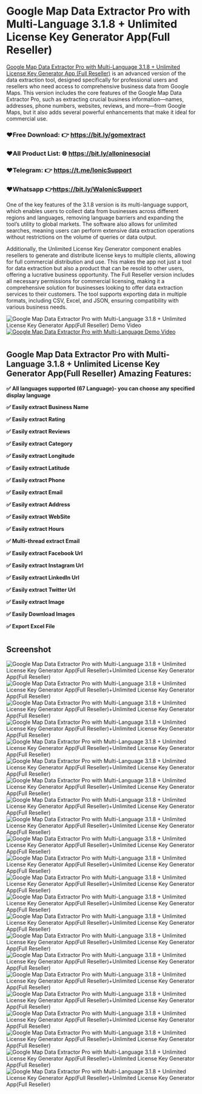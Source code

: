 # Google Map Data Extractor Pro with Multi-Language 3.1.8 + Unlimited License Key Generator App(Full Reseller)

[Google Map Data Extractor Pro with Multi-Language 3.1.8 + Unlimited License Key Generator App (Full Reseller)](https://bit.ly/gomextract) is an advanced version of the data extraction tool, designed specifically for professional users and resellers who need access to comprehensive business data from Google Maps. This version includes the core features of the Google Map Data Extractor Pro, such as extracting crucial business information—names, addresses, phone numbers, websites, reviews, and more—from Google Maps, but it also adds several powerful enhancements that make it ideal for commercial use.

### ❤️Free Download: 👉  https://bit.ly/gomextract
### ❤️All Product List: 🌐 https://bit.ly/alloninesocial
### ❤️Telegram:           👉 https://t.me/IonicSupport   
### ❤️Whatsapp          👉https://bit.ly/WaIonicSupport

One of the key features of the 3.1.8 version is its multi-language support, which enables users to collect data from businesses across different regions and languages, removing language barriers and expanding the tool’s utility to global markets. The software also allows for unlimited searches, meaning users can perform extensive data extraction operations without restrictions on the volume of queries or data output.

Additionally, the Unlimited License Key Generator component enables resellers to generate and distribute license keys to multiple clients, allowing for full commercial distribution and use. This makes the app not just a tool for data extraction but also a product that can be resold to other users, offering a lucrative business opportunity. The Full Reseller version includes all necessary permissions for commercial licensing, making it a comprehensive solution for businesses looking to offer data extraction services to their customers. The tool supports exporting data in multiple formats, including CSV, Excel, and JSON, ensuring compatibility with various business needs.

<img src="https://i.ibb.co/xzxBQWw/ytbdemo.png" alt="Google Map Data Extractor Pro with Multi-Language 3.1.8 + Unlimited License Key Generator App(Full Reseller) Demo Video" />
    <a href="https://youtu.be/zAHjtKI8_kc" rel="nofollow">
		 <img src="https://i.ibb.co/S0yZv2r/watchbtn.jpg" alt="Google Map Data Extractor Pro with Multi-Language Demo Video" />
  </a>
 

# <h2><strong>Google Map Data Extractor Pro with Multi-Language 3.1.8 + Unlimited License Key Generator App(Full Reseller) Amazing Features:</strong></h2>
**<p><strong>✅</strong> All languages supported <strong>(67 Language)</strong>- you can choose any specified display language</p>**
**<p><strong>✅ </strong> Easily extract  <strong>Business Name </strong> </p>**
**<p><strong>✅ </strong> Easily extract  <strong>Rating </strong> </p>**
**<p><strong>✅ </strong> Easily extract  <strong>Reviews </strong> </p>**
**<p><strong>✅ </strong> Easily extract  <strong>Category </strong> </p>**
**<p><strong>✅ </strong> Easily extract  <strong>Longitude </strong> </p>**
**<p><strong>✅</strong> Easily extract  <strong>Latitude </strong> </p>**
**<p><strong>✅ </strong> Easily extract  <strong>Phone </strong> </p>**
**<p><strong>✅ </strong> Easily extract  <strong>Email </strong> </p>**
**<p><strong>✅ </strong> Easily extract  <strong>Address </strong> </p>**
**<p><strong>✅ </strong> Easily extract  <strong>WebSite </strong> </p>**
**<p><strong>✅ </strong> Easily extract  <strong>Hours </strong> </p>**
**<p><strong>✅ </strong> Multi-thread extract  <strong>Email </strong> </p>**
**<p><strong>✅ </strong> Easily extract  <strong>Facebook Url </strong> </p>**
**<p><strong>✅ </strong> Easily extract  <strong>Instagram Url</strong> </p>**
**<p><strong>✅ </strong> Easily extract  <strong>LinkedIn Url</strong> </p>**
**<p><strong>✅ </strong> Easily extract  <strong>Twitter Url</strong> </p>**
**<p><strong>✅ </strong> Easily extract  <strong>Image </strong> </p>**
**<p><strong>✅ </strong> Easily Download  <strong>Images </strong> </p>**
**<p><strong>✅ </strong> <strong> Export Excel File</strong> </p>**

# <h2><strong>Screenshot</strong></h2>
<img src="https://i.ibb.co/t3YTtds/01.png" alt="Google Map Data Extractor Pro with Multi-Language 3.1.8 + Unlimited License Key Generator App(Full Reseller)+Unlimited License Key Generator App(Full Reseller)" />
<img src="https://i.ibb.co/CpLJD02/02.png" alt="Google Map Data Extractor Pro with Multi-Language 3.1.8 + Unlimited License Key Generator App(Full Reseller)+Unlimited License Key Generator App(Full Reseller)" />
<img src="https://i.ibb.co/KNxjnZ9/03.png" alt="Google Map Data Extractor Pro with Multi-Language 3.1.8 + Unlimited License Key Generator App(Full Reseller)+Unlimited License Key Generator App(Full Reseller)" />
<img src="https://i.ibb.co/k5GQ9B6/04.png" alt="Google Map Data Extractor Pro with Multi-Language 3.1.8 + Unlimited License Key Generator App(Full Reseller)+Unlimited License Key Generator App(Full Reseller)" />
<img src="https://i.ibb.co/njWY8Pw/05.png" alt="Google Map Data Extractor Pro with Multi-Language 3.1.8 + Unlimited License Key Generator App(Full Reseller)+Unlimited License Key Generator App(Full Reseller)" />
<img src="https://i.ibb.co/vw62j2J/06.png" alt="Google Map Data Extractor Pro with Multi-Language 3.1.8 + Unlimited License Key Generator App(Full Reseller)+Unlimited License Key Generator App(Full Reseller)" />
<img src="https://i.ibb.co/QMPdcSh/07.png" alt="Google Map Data Extractor Pro with Multi-Language 3.1.8 + Unlimited License Key Generator App(Full Reseller)+Unlimited License Key Generator App(Full Reseller)" />
<img src="https://i.ibb.co/V3xnHYN/08.png" alt="Google Map Data Extractor Pro with Multi-Language 3.1.8 + Unlimited License Key Generator App(Full Reseller)+Unlimited License Key Generator App(Full Reseller)" />
<img src="https://i.ibb.co/tLJ1FTv/09.png" alt="Google Map Data Extractor Pro with Multi-Language 3.1.8 + Unlimited License Key Generator App(Full Reseller)+Unlimited License Key Generator App(Full Reseller)" />
<img src="https://i.ibb.co/LCdXZzG/10.png" alt="Google Map Data Extractor Pro with Multi-Language 3.1.8 + Unlimited License Key Generator App(Full Reseller)+Unlimited License Key Generator App(Full Reseller)" />
<img src="https://i.ibb.co/N1XpV14/11.png" alt="Google Map Data Extractor Pro with Multi-Language 3.1.8 + Unlimited License Key Generator App(Full Reseller)+Unlimited License Key Generator App(Full Reseller)" />
<img src="https://i.ibb.co/yQSP2gc/12.png" alt="Google Map Data Extractor Pro with Multi-Language 3.1.8 + Unlimited License Key Generator App(Full Reseller)+Unlimited License Key Generator App(Full Reseller)" />
<img src="https://i.ibb.co/d7Hvbn9/13.png" alt="Google Map Data Extractor Pro with Multi-Language 3.1.8 + Unlimited License Key Generator App(Full Reseller)+Unlimited License Key Generator App(Full Reseller)" />
<img src="https://i.ibb.co/dr7Q4Xq/14.png" alt="Google Map Data Extractor Pro with Multi-Language 3.1.8 + Unlimited License Key Generator App(Full Reseller)+Unlimited License Key Generator App(Full Reseller)" />
<img src="https://i.ibb.co/JsKrfhJ/15.png" alt="Google Map Data Extractor Pro with Multi-Language 3.1.8 + Unlimited License Key Generator App(Full Reseller)+Unlimited License Key Generator App(Full Reseller)" />
<img src="https://i.ibb.co/H4ZFYbr/16.png" alt="Google Map Data Extractor Pro with Multi-Language 3.1.8 + Unlimited License Key Generator App(Full Reseller)+Unlimited License Key Generator App(Full Reseller)" />
<img src="https://i.ibb.co/mCNSNqL/18.png" alt="Google Map Data Extractor Pro with Multi-Language 3.1.8 + Unlimited License Key Generator App(Full Reseller)+Unlimited License Key Generator App(Full Reseller)" />
<img src="https://i.ibb.co/MNF3nfV/19.png" alt="Google Map Data Extractor Pro with Multi-Language 3.1.8 + Unlimited License Key Generator App(Full Reseller)+Unlimited License Key Generator App(Full Reseller)" />
<img src="https://i.ibb.co/Nx5JB2v/20.png" alt="Google Map Data Extractor Pro with Multi-Language 3.1.8 + Unlimited License Key Generator App(Full Reseller)+Unlimited License Key Generator App(Full Reseller)" />
<img src="https://i.ibb.co/0nNRrq5/21.png" alt="Google Map Data Extractor Pro with Multi-Language 3.1.8 + Unlimited License Key Generator App(Full Reseller)+Unlimited License Key Generator App(Full Reseller)" />
<img src="https://i.ibb.co/S509rDF/22.png" alt="Google Map Data Extractor Pro with Multi-Language 3.1.8 + Unlimited License Key Generator App(Full Reseller)+Unlimited License Key Generator App(Full Reseller)" />
<img src="https://i.ibb.co/7Nm0tg7/23.png" alt="Google Map Data Extractor Pro with Multi-Language 3.1.8 + Unlimited License Key Generator App(Full Reseller)+Unlimited License Key Generator App(Full Reseller)" />
 
